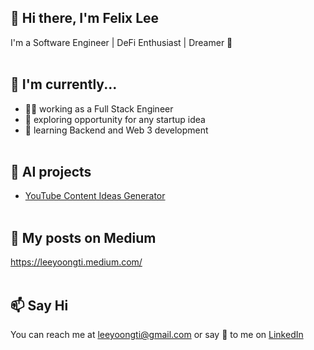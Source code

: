 ## 👋 Hi there, I'm Felix Lee
I'm a Software Engineer | DeFi Enthusiast | Dreamer :thought_balloon:  <br/><br/>


## 🔨 I'm currently...
- 👩‍💻 working as a Full Stack Engineer
- 🔭 exploring opportunity for any startup idea
- 🌱 learning Backend and Web 3 development <br /><br />


## 🤖 AI projects
- [YouTube Content Ideas Generator](https://gpt3-writer-starter-production-e122.up.railway.app)<br /><br />  

## :closed_book: My posts on Medium
https://leeyoongti.medium.com/<br /><br />  

## 📫 Say Hi
You can reach me at leeyoongti@gmail.com or say 👋 to me on [LinkedIn](https://www.linkedin.com/in/yoongtilee/)

